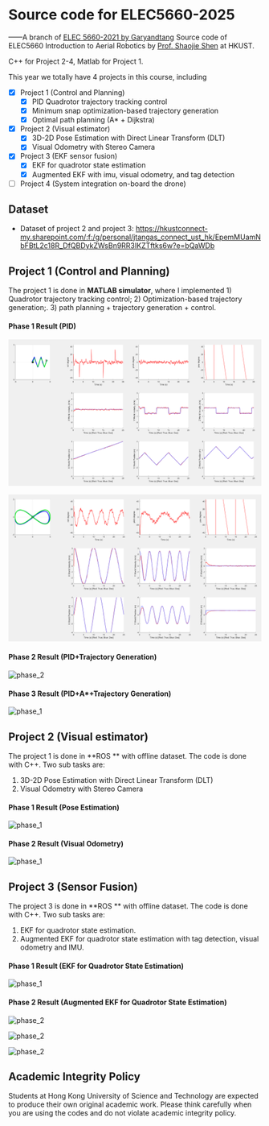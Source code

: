 # Source code for ELEC5660-2025
——A branch of [ELEC 5660-2021 by Garyandtang](https://github.com/Garyandtang/ELEC5660-2021)
Source code of ELEC5660 Introduction to Aerial Robotics by [Prof. Shaojie Shen](https://facultyprofiles.ust.hk/profiles.php?profile=shaojie-shen-eeshaojie/) at HKUST.

C++ for Project 2-4, Matlab for Project 1.

This year we totally have 4 projects in this course, including 

- [x] Project 1 (Control and Planning)
  - [x] PID Quadrotor trajectory tracking control
  - [x] Minimum snap optimization-based trajectory generation
  - [x] Optimal path planning (A* + Dijkstra)
- [x] Project 2 (Visual estimator)
  - [x] 3D-2D Pose Estimation with Direct  Linear Transform (DLT)
  - [x] Visual Odometry with Stereo Camera
- [x] Project 3 (EKF sensor fusion)
  - [x] EKF for quadrotor state estimation
  - [x] Augmented EKF with imu, visual odometry, and tag detection
- [ ] Project 4 (System integration on-board the drone)

## Dataset
* Dataset of project 2 and project 3: https://hkustconnect-my.sharepoint.com/:f:/g/personal/jtangas_connect_ust_hk/EpemMUamNbFBtL2c18R_DfQBDykZWsBn9RR3IKZTftks6w?e=bQaWDb

## Project 1 (Control and Planning)

The project 1 is done in **MATLAB simulator**, where I implemented 1) Quadrotor trajectory tracking control; 2) Optimization-based trajectory generation;. 3) path planning + trajectory generation + control.

#### Phase 1 Result (PID)

![phase_1](project1/proj1phase1/figure/diamond.png)

![phase_1](project1/proj1phase1/figure/figure8.png)

#### Phase 2 Result (PID+Trajectory Generation)

![phase_2](project1/proj1phase2/code/img/path4.jpg)

#### Phase 3 Result (PID+A*+Trajectory Generation)

![phase_1](project1/proj1phase3/code/img/path2.jpg)

## Project 2 (Visual estimator)

The project 1 is done in **ROS ** with offline dataset. The code is done with C++. Two sub tasks are:

1. 3D-2D Pose Estimation with Direct  Linear Transform (DLT)
2. Visual Odometry with Stereo Camera

#### Phase 1 Result (Pose Estimation)

![phase_1](project2/project2phase1/tag_detector/document/proj2phase1_result.png)

#### Phase 2 Result (Visual Odometry)

![phase_1](project2/project2phase2/img/project2phase2_result.png)



## Project 3 (Sensor Fusion)

The project 3 is done in **ROS ** with offline dataset. The code is done with C++. Two sub tasks are:

1. EKF for quadrotor state estimation.
2.   Augmented EKF for quadrotor state estimation with tag detection, visual odometry and IMU.

#### Phase 1 Result (EKF for Quadrotor State Estimation)

![phase_1](project3/project3phase1/img/EKF_result_RVIZ.png)



#### Phase 2 Result (Augmented EKF for Quadrotor State Estimation)

![phase_2](project3/project3phase2/img/AEKF_odom.png)

![phase_2](project3/project3phase2/img/AEKF_simple.png)

![phase_2](project3/project3phase2/img/AEKF_vo.png)

## Academic Integrity Policy

Students at Hong Kong University of Science and Technology are expected to produce their own  original academic work. Please think carefully when you are using the  codes and do not violate academic integrity policy.
